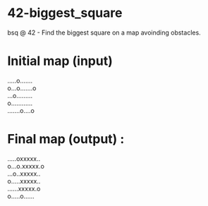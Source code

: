 # 42-biggest_square
bsq @ 42 - Find the biggest square on a map avoinding obstacles.

# Initial map (input)
.....o.......  
o...o.......o  
...o.........  
o............  
.......o....o  

# Final map (output) :
.....oxxxxx..  
o...o.xxxxx.o  
...o..xxxxx..  
o.....xxxxx..  
......xxxxx.o  
o.....o......
